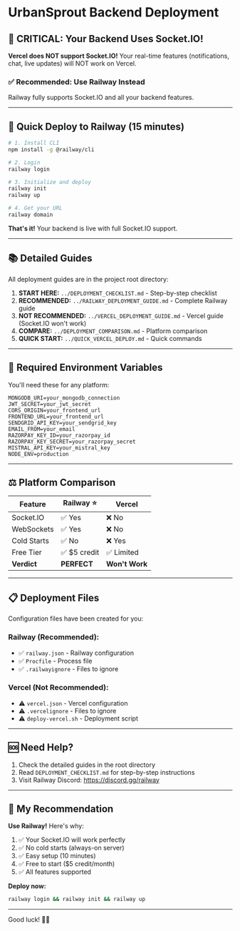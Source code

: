 # UrbanSprout Backend Deployment

## 🚨 CRITICAL: Your Backend Uses Socket.IO!

**Vercel does NOT support Socket.IO!** Your real-time features (notifications, chat, live updates) will NOT work on Vercel.

### ✅ Recommended: Use Railway Instead
Railway fully supports Socket.IO and all your backend features.

---

## 🚀 Quick Deploy to Railway (15 minutes)

```bash
# 1. Install CLI
npm install -g @railway/cli

# 2. Login
railway login

# 3. Initialize and deploy
railway init
railway up

# 4. Get your URL
railway domain
```

**That's it!** Your backend is live with full Socket.IO support.

---

## 📚 Detailed Guides

All deployment guides are in the project root directory:

1. **START HERE:** `../DEPLOYMENT_CHECKLIST.md` - Step-by-step checklist
2. **RECOMMENDED:** `../RAILWAY_DEPLOYMENT_GUIDE.md` - Complete Railway guide
3. **NOT RECOMMENDED:** `../VERCEL_DEPLOYMENT_GUIDE.md` - Vercel guide (Socket.IO won't work)
4. **COMPARE:** `../DEPLOYMENT_COMPARISON.md` - Platform comparison
5. **QUICK START:** `../QUICK_VERCEL_DEPLOY.md` - Quick commands

---

## 🔑 Required Environment Variables

You'll need these for any platform:

```
MONGODB_URI=your_mongodb_connection
JWT_SECRET=your_jwt_secret
CORS_ORIGIN=your_frontend_url
FRONTEND_URL=your_frontend_url
SENDGRID_API_KEY=your_sendgrid_key
EMAIL_FROM=your_email
RAZORPAY_KEY_ID=your_razorpay_id
RAZORPAY_KEY_SECRET=your_razorpay_secret
MISTRAL_API_KEY=your_mistral_key
NODE_ENV=production
```

---

## ⚖️ Platform Comparison

| Feature | Railway ⭐ | Vercel |
|---------|-----------|--------|
| Socket.IO | ✅ Yes | ❌ No |
| WebSockets | ✅ Yes | ❌ No |
| Cold Starts | ✅ No | ❌ Yes |
| Free Tier | ✅ $5 credit | ✅ Limited |
| **Verdict** | **PERFECT** | **Won't Work** |

---

## 📋 Deployment Files

Configuration files have been created for you:

### Railway (Recommended):
- ✅ `railway.json` - Railway configuration
- ✅ `Procfile` - Process file
- ✅ `.railwayignore` - Files to ignore

### Vercel (Not Recommended):
- ⚠️ `vercel.json` - Vercel configuration
- ⚠️ `.vercelignore` - Files to ignore
- ⚠️ `deploy-vercel.sh` - Deployment script

---

## 🆘 Need Help?

1. Check the detailed guides in the root directory
2. Read `DEPLOYMENT_CHECKLIST.md` for step-by-step instructions
3. Visit Railway Discord: https://discord.gg/railway

---

## 🎯 My Recommendation

**Use Railway!** Here's why:

1. ✅ Your Socket.IO will work perfectly
2. ✅ No cold starts (always-on server)
3. ✅ Easy setup (10 minutes)
4. ✅ Free to start ($5 credit/month)
5. ✅ All features supported

**Deploy now:**
```bash
railway login && railway init && railway up
```

---

Good luck! 🚀🌱

